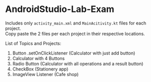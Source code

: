 # AndroidStudio-Lab-Exam

Includes only `activity_main.xml` and `MainAcitivity.kt` files for each project.  
Copy paste the 2 files per each project in their respective locations.

List of Topics and Projects:
1. Button .setOnClickListener (Calculator with just add button)
2. Calculator with 4 Buttons
3. Radio Button (Calculator with all operations and a result button)
4. CheckBox (Stationery app)
5. ImageView Listener (Cafe shop)
